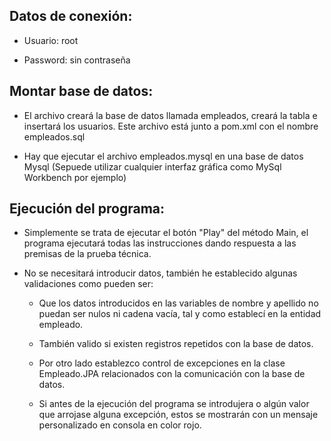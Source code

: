 ## Datos de conexión:

- Usuario: root

- Password: sin contraseña

## Montar base de datos:

- El archivo creará la base de datos llamada empleados, creará la tabla e insertará los usuarios. Este archivo está junto a pom.xml con el nombre empleados.sql

- Hay que ejecutar el archivo empleados.mysql en una base de datos Mysql (Sepuede utilizar cualquier interfaz gráfica como MySql Workbench por ejemplo)

## Ejecución del programa:

- Simplemente se trata de ejecutar el botón "Play" del método Main, el programa ejecutará todas las instrucciones dando respuesta a las premisas de la prueba técnica.

-  No se necesitará introducir datos, también he establecido algunas validaciones como pueden ser:
  
    -  Que los datos introducidos en las variables de nombre y apellido no puedan ser nulos ni cadena vacía, tal y como establecí en la entidad empleado.
    
    -  También valido si existen registros repetidos con la base de datos.
    
    -  Por otro lado establezco control de excepciones en la clase Empleado.JPA relacionados con la comunicación con la base de datos.
    
    - Si antes de la ejecución del programa se introdujera o algún valor que arrojase alguna excepción, estos se mostrarán con un mensaje personalizado en consola en color rojo.



